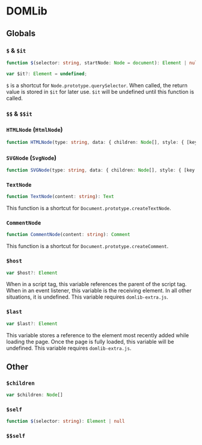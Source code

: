 # DOMLib
## Globals
### `$` & `$it`
```typescript
function $(selector: string, startNode: Node = document): Element | null
```
```typescript
var $it?: Element = undefined;
```
`$` is a shortcut for `Node.prototype.querySelector`. When called, the return value is stored in `$it` for later use. `$it` will be undefined until this function is called.
### `$$` & `$$it`
### `HTMLNode` (`HtmlNode`)
```typescript
function HTMLNode(type: string, data: { children: Node[], style: { [key: string]: string }, [other: string]: any }): HTMLElement
```
### `SVGNode` (`SvgNode`)
```typescript
function SVGNode(type: string, data: { children: Node[], style: { [key: string]: string }, [other: string]: any }): SVGElement
```
### `TextNode`
```typescript
function TextNode(content: string): Text
```
This function is a shortcut for `Document.prototype.createTextNode`.
### `CommentNode`
```typescript
function CommentNode(content: string): Comment
```
This function is a shortcut for `Document.prototype.createComment`.
### `$host`
```typescript
var $host?: Element
```
When in a script tag, this variable references the parent of the script tag. When in an event listener, this variable is the receiving element. In all other situations, it is undefined. This variable requires `domlib-extra.js`.
### `$last`
```typescript
var $last?: Element
```
This variable stores a reference to the element most recently added while loading the page. Once the page is fully loaded, this variable will be undefined. This variable requires `domlib-extra.js`.
## Other
### `$children`
```typescript
var $children: Node[]
```
### `$self`
```typescript
function $(selector: string): Element | null
```
### `$$self`
